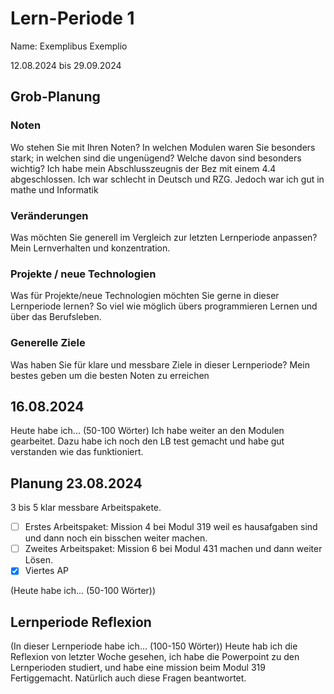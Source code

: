 
# Lern-Periode 1
Name: Exemplibus Exemplio

12.08.2024 bis 29.09.2024

## Grob-Planung
### Noten
Wo stehen Sie mit Ihren Noten? In welchen Modulen waren Sie besonders stark; in welchen sind die ungenügend? Welche davon sind besonders wichtig?
Ich habe mein Abschlusszeugnis der Bez mit einem 4.4 abgeschlossen. Ich war schlecht in Deutsch und RZG. Jedoch war ich gut in mathe und Informatik

### Veränderungen
Was möchten Sie generell im Vergleich zur letzten Lernperiode anpassen?
Mein Lernverhalten und konzentration.

### Projekte / neue Technologien
Was für Projekte/neue Technologien möchten Sie gerne in dieser Lernperiode lernen?
So viel wie möglich übers programmieren Lernen und über das Berufsleben.

### Generelle Ziele
Was haben Sie für klare und messbare Ziele in dieser Lernperiode?
Mein bestes geben um die besten Noten zu erreichen


## 16.08.2024

Heute habe ich... (50-100 Wörter)
Ich habe weiter an den Modulen gearbeitet. Dazu habe ich noch den LB test gemacht und habe gut verstanden wie das funktioniert.

## Planung 23.08.2024
3 bis 5 klar messbare Arbeitspakete.

- [ ] Erstes Arbeitspaket: Mission 4 bei Modul 319 weil es hausafgaben sind und dann noch ein bisschen weiter machen.
- [ ] Zweites Arbeitspaket: Mission 6 bei Modul 431 machen und dann weiter Lösen.
- [X] Viertes AP

(Heute habe ich... (50-100 Wörter))

## Lernperiode Reflexion
(In dieser Lernperiode habe ich... (100-150 Wörter))
Heute hab ich die Reflexion von letzter Woche gesehen, ich habe die Powerpoint zu den Lernperioden studiert, und habe eine mission beim Modul 319 Fertiggemacht. Natürlich auch diese Fragen beantwortet.

